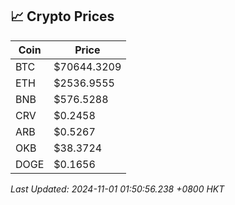 ## 📈 Crypto Prices

| Coin | Price |
| ---- | ----- |
| BTC | $70644.3209 |
| ETH | $2536.9555 |
| BNB | $576.5288 |
| CRV | $0.2458 |
| ARB | $0.5267 |
| OKB | $38.3724 |
| DOGE | $0.1656 |

_Last Updated: 2024-11-01 01:50:56.238 +0800 HKT_